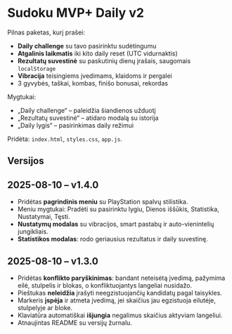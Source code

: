 # Sudoku MVP+ Daily v2
Pilnas paketas, kurį prašei:

- **Daily challenge** su tavo pasirinktu sudėtingumu
- **Atgalinis laikmatis** iki kito daily reset (UTC vidurnaktis)
- **Rezultatų suvestinė** su paskutinių dienų įrašais, saugomais `localStorage`
- **Vibracija** teisingiems įvedimams, klaidoms ir pergalei
- 3 gyvybės, taškai, kombas, finišo bonusai, rekordas

Mygtukai:
- „Daily challenge“ – paleidžia šiandienos užduotį
- „Rezultatų suvestinė“ – atidaro modalą su istorija
- „Daily lygis“ – pasirinkimas daily režimui

Pridėta: `index.html`, `styles.css`, `app.js`.

## Versijos

## 2025-08-10 – v1.4.0
- Pridėtas **pagrindinis meniu** su PlayStation spalvų stilistika.
- Meniu mygtukai: Pradėti su pasirinktu lygiu, Dienos iššūkis, Statistika, Nustatymai, Tęsti.
- **Nustatymų modalas** su vibracijos, smart pastabų ir auto-vienintelių jungikliais.
- **Statistikos modalas**: rodo geriausius rezultatus ir daily suvestinę.


## 2025-08-10 – v1.3.0
- Pridėtas **konflikto paryškinimas**: bandant neteisėtą įvedimą, pažymima eilė, stulpelis ir blokas, o konfliktuojantys langeliai nusidažo.
- Pieštukas **neleidžia** įrašyti neegzistuojančių kandidatų pagal taisykles.
- Markeris **įspėja** ir atmeta įvedimą, jei skaičius jau egzistuoja eilutėje, stulpelyje ar bloke.
- Klaviatūra automatiškai **išjungia** negalimus skaičius aktyviam langeliui.
- Atnaujintas README su versijų žurnalu.

